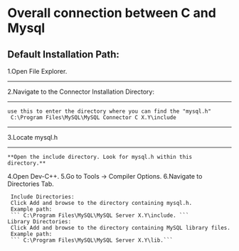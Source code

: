 # Overall connection between C and Mysql
## Default Installation Path:
1.Open File Explorer.<hr>
2.Navigate to the Connector Installation Directory:<hr>
```
use this to enter the directory where you can find the "mysql.h"
 C:\Program Files\MySQL\MySQL Connector C X.Y\include
```
<hr>
3.Locate mysql.h<hr>
    
    **Open the include directory. Look for mysql.h within this directory.**
4.Open Dev-C++.
5.Go to Tools -> Compiler Options.
6.Navigate to Directories Tab.
      
     Include Directories:
     Click Add and browse to the directory containing mysql.h. 
     Example path:
     ``` C:\Program Files\MySQL\MySQL Server X.Y\include. ```
    Library Directories:
     Click Add and browse to the directory containing MySQL library files. 
     Example path:
     ``` C:\Program Files\MySQL\MySQL Server X.Y\lib.```
